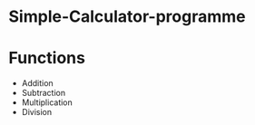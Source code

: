 # Simple-Calculator-programme
# Functions
  - Addition 
  - Subtraction 
  - Multiplication
  - Division
